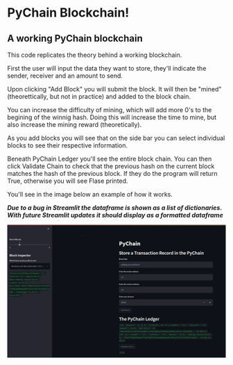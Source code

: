# PyChain Blockchain!

## A working PyChain blockchain

This code replicates the theory behind a working blockchain. 

First the user will input the data they want to store, they'll indicate the sender, receiver and an amount to send. 

Upon clicking "Add Block" you will submit the block. It will then be "mined" (theorettically, but not in practice) and added to the block chain.

You can increase the difficulty of mining, which will add more 0's to the begining of the winnig hash. Doing this will increase the time to mine, but also increase the mining reward (theoretically).

As you add blocks you will see that on the side bar you can select individual blocks to see their respective information. 

Beneath PyChain Ledger you'll see the entire block chain. You can then click Validate Chain to check that the previous hash on the current block matches the hash of the previous block. If they do the program will return True, otherwise you will see Flase printed.

You'll see in the image below an example of how it works.

***Due to a bug in Streamlit the dataframe is shown as a list of dictionaries. With future Streamlit updates it should display as a formatted dataframe***

![PyChain Example](./Images/PyChain_example.JPG)
